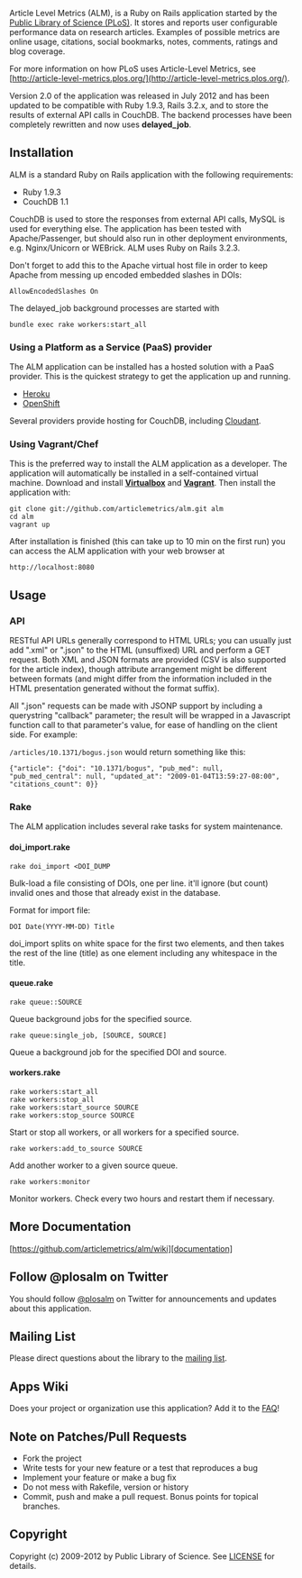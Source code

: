 Article Level Metrics (ALM), is a Ruby on Rails application started by the [Public Library of Science (PLoS)](http://www.plos.org/). It stores and reports user configurable performance data on research articles. Examples of possible metrics are online usage, citations, social bookmarks, notes, comments, ratings and blog coverage.

For more information on how PLoS uses Article-Level Metrics, see [http://article-level-metrics.plos.org/](http://article-level-metrics.plos.org/).

Version 2.0 of the application was released in July 2012 and has been updated to be compatible with Ruby 1.9.3, Rails 3.2.x, and to store the results of external API calls in CouchDB. The backend processes have been completely rewritten and now uses **delayed_job**.

## Installation

ALM is a standard Ruby on Rails application with the following requirements:

* Ruby 1.9.3
* CouchDB 1.1

CouchDB is used to store the responses from external API calls, MySQL is used for everything else. The application has been tested with Apache/Passenger, but should also run in other deployment environments, e.g. Nginx/Unicorn or WEBrick. ALM uses Ruby on Rails 3.2.3.

Don't forget to add this to the Apache virtual host file in order to keep Apache from messing up encoded embedded slashes in DOIs:

    AllowEncodedSlashes On

The delayed_job background processes are started with

    bundle exec rake workers:start_all

### Using a Platform as a Service (PaaS) provider
The ALM application can be installed has a hosted solution with a PaaS provider. This is the quickest strategy to get the application up and running.

* [Heroku](http://www.heroku.com)
* [OpenShift](https://openshift.redhat.com/app/)

Several providers provide hosting for CouchDB, including [Cloudant](https://cloudant.com).

### Using Vagrant/Chef
This is the preferred way to install the ALM application as a developer. The application will automatically be installed in a self-contained virtual machine. Download and install [**Virtualbox**][virtualbox] and [**Vagrant**][vagrant]. Then install the application with:
    
    git clone git://github.com/articlemetrics/alm.git alm
    cd alm
    vagrant up
      
[virtualbox]: https://www.virtualbox.org/wiki/Downloads
[vagrant]: http://downloads.vagrantup.com/

After installation is finished (this can take up to 10 min on the first run) you can access the ALM application with your web browser at

    http://localhost:8080
## Usage

### API
RESTful API URLs generally correspond to HTML URLs; you can usually just add ".xml" or ".json" to the HTML (unsuffixed) URL and perform a GET request. Both XML and JSON formats are provided (CSV is also supported for the article index), though attribute arrangement might be different between formats (and might differ from the information included in the HTML presentation generated without the format suffix).

All ".json" requests can be made with JSONP support by including a querystring "callback" parameter; the result will be wrapped in a Javascript function call to that parameter's value, for ease of handling on the client side. For example:

`/articles/10.1371/bogus.json` would return something like this:

    {"article": {"doi": "10.1371/bogus", "pub_med": null, "pub_med_central": null, "updated_at": "2009-01-04T13:59:27-08:00", 
    "citations_count": 0}}

### Rake

The ALM application includes several rake tasks for system maintenance.

#### doi_import.rake

    rake doi_import <DOI_DUMP

Bulk-load a file consisting of DOIs, one per line. it'll ignore (but count) invalid ones and those that already exist in the database.

Format for import file: 

    DOI Date(YYYY-MM-DD) Title

doi_import splits on white space for the first two elements, and then takes the rest of the line (title) as one element including any whitespace in the title.

#### queue.rake

    rake queue::SOURCE
    
Queue background jobs for the specified source.
   
    rake queue:single_job, [SOURCE, SOURCE]

Queue a background job for the specified DOI and source.

#### workers.rake

    rake workers:start_all
    rake workers:stop_all
    rake workers:start_source SOURCE
    rake workers:stop_source SOURCE
    
Start or stop all workers, or all workers for a specified source.

    rake workers:add_to_source SOURCE
    
Add another worker to a given source queue.

    rake workers:monitor
    
Monitor workers. Check every two hours and restart them if necessary.

## More Documentation
[https://github.com/articlemetrics/alm/wiki][documentation]

[documentation]: https://github.com/articlemetrics/alm/wiki

## Follow @plosalm on Twitter
You should follow [@plosalm][follow] on Twitter for announcements and updates about
this application.

[follow]: https://twitter.com/plosalm

## Mailing List
Please direct questions about the library to the [mailing list].

[mailing list]: https://groups.google.com/group/plos-api-developers

## Apps Wiki
Does your project or organization use this application? Add it to the [
FAQ][faq]!

[faq]: https://github.com/articlemetrics/alm/wiki/faq

## Note on Patches/Pull Requests

* Fork the project
* Write tests for your new feature or a test that reproduces a bug
* Implement your feature or make a bug fix
* Do not mess with Rakefile, version or history
* Commit, push and make a pull request. Bonus points for topical branches.

## Copyright

Copyright (c) 2009-2012 by Public Library of Science. See [LICENSE](https://github.com/articlemetrics/alm/blob/master/LICENSE.md) for details.
